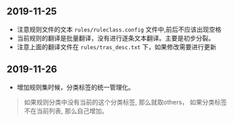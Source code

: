 ## 2019-11-25
- 注意规则文件的文本 `rules/ruleclass.config` 文件中,前后不应该出现空格 
- 当前规则的翻译是批量翻译，没有进行逐条文本翻译。主要是初步分裂。
- 注意上面的翻译文件在 `rules/tras_desc.txt` 下，如果修改需要进行更新

## 2019-11-26
- 增加规则集时候，分类标签的统一管理化。
> 如果规则分类中没有当前的这个分类标签, 那么就取others，
如果分类标签不在当前列表, 那么自己增加。